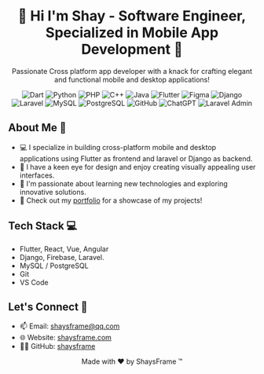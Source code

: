 <!-- Your Name -->
<h1 align="center">🚀 Hi I'm Shay - Software Engineer, Specialized in Mobile App Development 🚀</h1>

<!-- Introduction -->
<p align="center">Passionate Cross platform app developer with a knack for crafting elegant and functional mobile and desktop applications!</p>

<!-- Badges -->
<p align="center">
  <img alt="Dart" src="https://img.shields.io/badge/-Dart-0175C2?style=flat-square&logo=dart&logoColor=white" />
  <img alt="Python" src="https://img.shields.io/badge/-Python-3776AB?style=flat-square&logo=python&logoColor=white" />
  <img alt="PHP" src="https://img.shields.io/badge/-PHP-777BB4?style=flat-square&logo=php&logoColor=white" />
  <img alt="C++" src="https://img.shields.io/badge/-C++-00599C?style=flat-square&logo=c%2B%2B&logoColor=white" />
  <img alt="Java" src="https://img.shields.io/badge/-Java-007396?style=flat-square&logo=java&logoColor=white" />
  <img alt="Flutter" src="https://img.shields.io/badge/-Flutter-02569B?style=flat-square&logo=flutter&logoColor=white" />
  <img alt="Figma" src="https://img.shields.io/badge/-Figma-F24E1E?style=flat-square&logo=figma&logoColor=white" />
  <img alt="Django" src="https://img.shields.io/badge/-Django-092E20?style=flat-square&logo=django&logoColor=white" />
  <img alt="Laravel" src="https://img.shields.io/badge/-Laravel-FF2D20?style=flat-square&logo=laravel&logoColor=white" />
  <img alt="MySQL" src="https://img.shields.io/badge/-MySQL-4479A1?style=flat-square&logo=mysql&logoColor=white" />
  <img alt="PostgreSQL" src="https://img.shields.io/badge/-PostgreSQL-336791?style=flat-square&logo=postgresql&logoColor=white" />
  <img alt="GitHub" src="https://img.shields.io/badge/-GitHub-181717?style=flat-square&logo=github&logoColor=white" />
  <img alt="ChatGPT" src="https://img.shields.io/badge/-ChatGPT-0084FF?style=flat-square&logo=openai&logoColor=white" />
  <img alt="Laravel Admin" src="https://img.shields.io/badge/-Laravel_Admin-FF2D20?style=flat-square&logo=laravel&logoColor=white" />
  <!-- Add more badges here for technologies you're proficient in -->

</p>

<!-- About Me -->
## About Me 🌟

- 💻 I specialize in building cross-platform mobile and desktop applications using Flutter as frontend and laravel or Django as backend.
- 🎨 I have a keen eye for design and enjoy creating visually appealing user interfaces.
- 🚀 I'm passionate about learning new technologies and exploring innovative solutions.
- 📱 Check out my [portfolio](https://shaysframe.github.io/) for a showcase of my projects!

<!-- Tech Stack -->
## Tech Stack 💻

- Flutter, React, Vue, Angular
- Django, Firebase, Laravel.
- MySQL / PostgreSQL
- Git 
- VS Code
<!-- Add more technologies you're proficient in -->

<!-- Projects -->
<!-- ## Projects 🚧

Here are some of my notable projects:

1. **Project Name 1** - Short description. [GitHub Repo](#) | [Live Demo](#)
2. **Project Name 2** - Short description. [GitHub Repo](#) | [Live Demo](#)
3. **Project Name 3** - Short description. [GitHub Repo](#) | [Live Demo](#) -->
<!-- Add links to your projects with short descriptions -->

<!-- Let's Connect -->
## Let's Connect 🤝

<!-- - 💼 LinkedIn: [Your LinkedIn Profile](#) -->
<!-- - 🐦 Twitter: [@YourTwitterHandle](#) -->
- 📫 Email: shaysframe@qq.com
- 🌐 Website: [shaysframe.com](https://shaysframe.github.io/)
- 👩‍💻 GitHub: [shaysframe](https://github.com/shaysframe/)

<!-- Footer -->
<p align="center">Made with ❤️ by ShaysFrame ™️</p>


<!-- old dev card
<a href="https://app.daily.dev/shaysframe"><img src="https://github.com/ShaysFrame/shaysframe/blob/main/devcard.svg" width="200" alt="Shay's Dev Card"/></a>
-->
<!-- New Dev card generated at Thur Mar 14 2024-->
<!-- <a href="https://app.daily.dev/shaysframe"><img src="https://api.daily.dev/devcards/v2/9627JdyMaBdkWhblYEeC3.png?r=4gf" width="256" alt="Shay's Dev Card"/></a> -->

<!--
**ShaysFrame/shaysframe** is a ✨ _special_ ✨ repository because its `README.md` (this file) appears on your GitHub profile.

Here are some ideas to get you started:
- 🔭 I’m currently working on ...
- 🌱 I’m currently learning ...
- 👯 I’m looking to collaborate on ...
- 🤔 I’m looking for help with ...
- 💬 Ask me about ...
- 📫 How to reach me: ...
- 😄 Pronouns: ...
- ⚡ Fun fact: ...
-->

